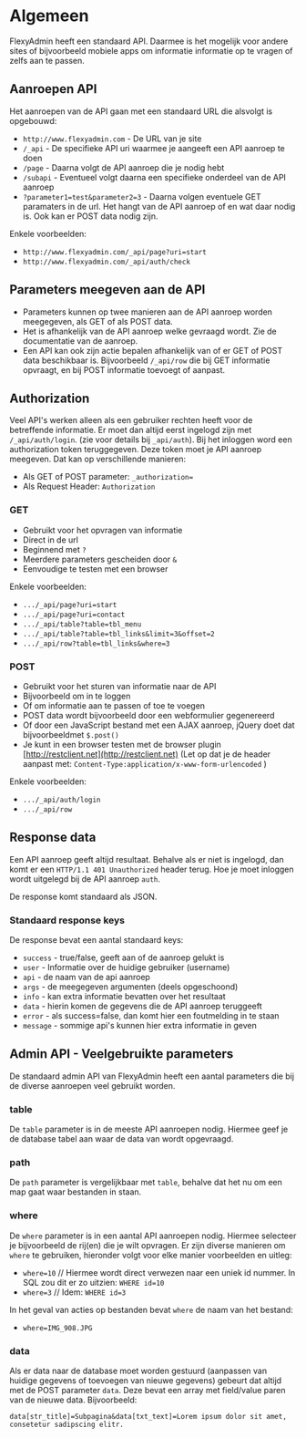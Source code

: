 # Algemeen

FlexyAdmin heeft een standaard API. Daarmee is het mogelijk voor andere sites of bijvoorbeeld mobiele apps om informatie informatie op te vragen of zelfs aan te passen.

## Aanroepen API

Het aanroepen van de API gaan met een standaard URL die alsvolgt is opgebouwd:

- `http://www.flexyadmin.com`         - De URL van je site
- `/_api`                             - De specifieke API uri waarmee je aangeeft een API aanroep te doen
- `/page`                             - Daarna volgt de API aanroep die je nodig hebt
- `/subapi`                           - Eventueel volgt daarna een specifieke onderdeel van de API aanroep
- `?parameter1=test&parameter2=3`     - Daarna volgen eventuele GET paramaters in de url. Het hangt van de API aanroep of en wat daar nodig is. Ook kan er POST data nodig zijn.

Enkele voorbeelden:

- `http://www.flexyadmin.com/_api/page?uri=start`
- `http://www.flexyadmin.com/_api/auth/check`

## Parameters meegeven aan de API

- Parameters kunnen op twee manieren aan de API aanroep worden meegegeven, als GET of als POST data.
- Het is afhankelijk van de API aanroep welke gevraagd wordt. Zie de documentatie van de aanroep.
- Een API kan ook zijn actie bepalen afhankelijk van of er GET of POST data beschikbaar is. Bijvoorbeeld `/_api/row` die bij GET informatie opvraagt, en bij POST informatie toevoegt of aanpast.

## Authorization

Veel API's werken alleen als een gebruiker rechten heeft voor de betreffende informatie.
Er moet dan altijd eerst ingelogd zijn met `/_api/auth/login`. (zie voor details bij `_api/auth`).
Bij het inloggen word een authorization token teruggegeven. Deze token moet je API aanroep meegeven. Dat kan op verschillende manieren:

- Als GET of POST parameter: `_authorization=`
- Als Request Header: `Authorization`

### GET

- Gebruikt voor het opvragen van informatie
- Direct in de url
- Beginnend met `?`
- Meerdere parameters gescheiden door `&`
- Eenvoudige te testen met een browser

Enkele voorbeelden:

- `.../_api/page?uri=start`
- `.../_api/page?uri=contact`
- `.../_api/table?table=tbl_menu`
- `.../_api/table?table=tbl_links&limit=3&offset=2`
- `.../_api/row?table=tbl_links&where=3`


### POST

- Gebruikt voor het sturen van informatie naar de API
- Bijvoorbeeld om in te loggen
- Of om informatie aan te passen of toe te voegen
- POST data wordt bijvoorbeeld door een webformulier gegenereerd
- Of door een JavaScript bestand met een AJAX aanroep, jQuery doet dat bijvoorbeeldmet `$.post()`
- Je kunt in een browser testen met de browser plugin [http://restclient.net](http://restclient.net)  (Let op dat je de header aanpast met: `Content-Type:application/x-www-form-urlencoded` )

Enkele voorbeelden:

- `.../_api/auth/login`
- `.../_api/row`

## Response data

Een API aanroep geeft altijd resultaat.
Behalve als er niet is ingelogd, dan komt er een `HTTP/1.1 401 Unauthorized` header terug. Hoe je moet inloggen wordt uitgelegd bij de API aanroep `auth`.

De response komt standaard als JSON.

### Standaard response keys

De response bevat een aantal standaard keys:

- `success` - true/false, geeft aan of de aanroep gelukt is
- `user`		- Informatie over de huidige gebruiker (username)
- `api`     - de naam van de api aanroep
- `args`    - de meegegeven argumenten (deels opgeschoond)
- `info`    - kan extra informatie bevatten over het resultaat
- `data`    - hierin komen de gegevens die de API aanroep teruggeeft
- `error`   - als success=false, dan komt hier een foutmelding in te staan
- `message` - sommige api's kunnen hier extra informatie in geven

## Admin API - Veelgebruikte parameters

De standaard admin API van FlexyAdmin heeft een aantal parameters die bij de diverse aanroepen veel gebruikt worden.

### table

De `table` parameter is in de meeste API aanroepen nodig. Hiermee geef je de database tabel aan waar de data van wordt opgevraagd.

### path

De `path` parameter is vergelijkbaar met `table`, behalve dat het nu om een map gaat waar bestanden in staan.


### where

De `where` parameter is in een aantal API aanroepen nodig. Hiermee selecteer je bijvoorbeeld de rij(en) die je wilt opvragen.
Er zijn diverse manieren om `where` te gebruiken, hieronder volgt voor elke manier voorbeelden en uitleg:

- `where=10`          // Hiermee wordt direct verwezen naar een uniek id nummer. In SQL zou dit er zo uitzien: `WHERE id=10`
- `where=3`           // Idem: `WHERE id=3`

In het geval van acties op bestanden bevat `where` de naam van het bestand:

- `where=IMG_908.JPG`


### data

Als er data naar de database moet worden gestuurd (aanpassen van huidige gegevens of toevoegen van nieuwe gegevens) gebeurt dat altijd met de POST parameter `data`.
Deze bevat een array met field/value paren van de nieuwe data. Bijvoorbeeld:

`data[str_title]=Subpagina&data[txt_text]=Lorem ipsum dolor sit amet, consetetur sadipscing elitr.`